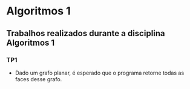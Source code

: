 # Algoritmos 1

## Trabalhos realizados durante a disciplina Algoritmos 1

### TP1
- Dado um grafo planar, é esperado que o programa retorne todas as faces desse grafo.